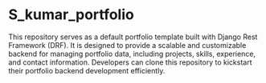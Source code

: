 # S_kumar_portfolio
This repository serves as a default portfolio template built with Django Rest Framework (DRF). It is designed to provide a scalable and customizable backend for managing portfolio data, including projects, skills, experience, and contact information. Developers can clone this repository to kickstart their portfolio backend development efficiently.
